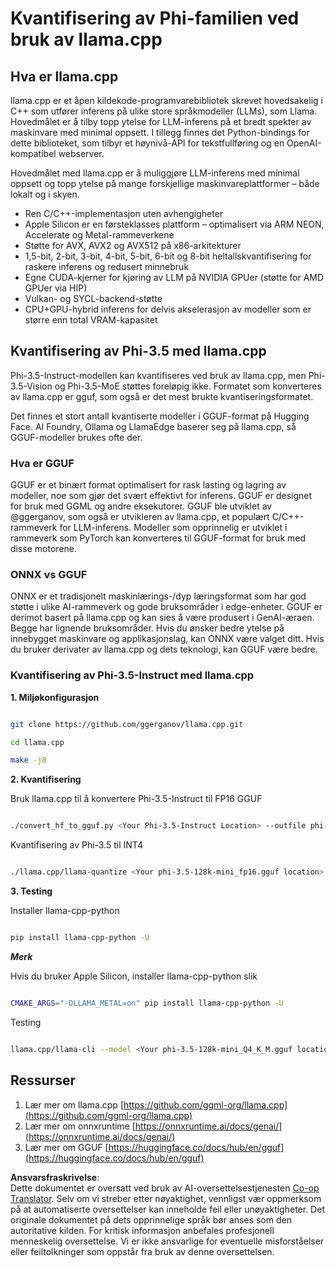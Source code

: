 <!--
CO_OP_TRANSLATOR_METADATA:
{
  "original_hash": "462bddc47427d8785f3c9fd817b346fe",
  "translation_date": "2025-05-09T14:12:28+00:00",
  "source_file": "md/01.Introduction/04/UsingLlamacppQuantifyingPhi.md",
  "language_code": "no"
}
-->
# **Kvantifisering av Phi-familien ved bruk av llama.cpp**

## **Hva er llama.cpp**

llama.cpp er et åpen kildekode-programvarebibliotek skrevet hovedsakelig i C++ som utfører inferens på ulike store språkmodeller (LLMs), som Llama. Hovedmålet er å tilby topp ytelse for LLM-inferens på et bredt spekter av maskinvare med minimal oppsett. I tillegg finnes det Python-bindings for dette biblioteket, som tilbyr et høynivå-API for tekstfullføring og en OpenAI-kompatibel webserver.

Hovedmålet med llama.cpp er å muliggjøre LLM-inferens med minimal oppsett og topp ytelse på mange forskjellige maskinvareplattformer – både lokalt og i skyen.

- Ren C/C++-implementasjon uten avhengigheter
- Apple Silicon er en førsteklasses plattform – optimalisert via ARM NEON, Accelerate og Metal-rammeverkene
- Støtte for AVX, AVX2 og AVX512 på x86-arkitekturer
- 1,5-bit, 2-bit, 3-bit, 4-bit, 5-bit, 6-bit og 8-bit heltallskvantifisering for raskere inferens og redusert minnebruk
- Egne CUDA-kjerner for kjøring av LLM på NVIDIA GPUer (støtte for AMD GPUer via HIP)
- Vulkan- og SYCL-backend-støtte
- CPU+GPU-hybrid inferens for delvis akselerasjon av modeller som er større enn total VRAM-kapasitet

## **Kvantifisering av Phi-3.5 med llama.cpp**

Phi-3.5-Instruct-modellen kan kvantifiseres ved bruk av llama.cpp, men Phi-3.5-Vision og Phi-3.5-MoE støttes foreløpig ikke. Formatet som konverteres av llama.cpp er gguf, som også er det mest brukte kvantiseringsformatet.

Det finnes et stort antall kvantiserte modeller i GGUF-format på Hugging Face. AI Foundry, Ollama og LlamaEdge baserer seg på llama.cpp, så GGUF-modeller brukes ofte der.

### **Hva er GGUF**

GGUF er et binært format optimalisert for rask lasting og lagring av modeller, noe som gjør det svært effektivt for inferens. GGUF er designet for bruk med GGML og andre eksekutorer. GGUF ble utviklet av @ggerganov, som også er utvikleren av llama.cpp, et populært C/C++-rammeverk for LLM-inferens. Modeller som opprinnelig er utviklet i rammeverk som PyTorch kan konverteres til GGUF-format for bruk med disse motorene.

### **ONNX vs GGUF**

ONNX er et tradisjonelt maskinlærings-/dyp læringsformat som har god støtte i ulike AI-rammeverk og gode bruksområder i edge-enheter. GGUF er derimot basert på llama.cpp og kan sies å være produsert i GenAI-æraen. Begge har lignende bruksområder. Hvis du ønsker bedre ytelse på innebygget maskinvare og applikasjonslag, kan ONNX være valget ditt. Hvis du bruker derivater av llama.cpp og dets teknologi, kan GGUF være bedre.

### **Kvantifisering av Phi-3.5-Instruct med llama.cpp**

**1. Miljøkonfigurasjon**


```bash

git clone https://github.com/ggerganov/llama.cpp.git

cd llama.cpp

make -j8

```


**2. Kvantifisering**

Bruk llama.cpp til å konvertere Phi-3.5-Instruct til FP16 GGUF


```bash

./convert_hf_to_gguf.py <Your Phi-3.5-Instruct Location> --outfile phi-3.5-128k-mini_fp16.gguf

```

Kvantifisering av Phi-3.5 til INT4


```bash

./llama.cpp/llama-quantize <Your phi-3.5-128k-mini_fp16.gguf location> ./gguf/phi-3.5-128k-mini_Q4_K_M.gguf Q4_K_M

```


**3. Testing**

Installer llama-cpp-python


```bash

pip install llama-cpp-python -U

```

***Merk***

Hvis du bruker Apple Silicon, installer llama-cpp-python slik


```bash

CMAKE_ARGS="-DLLAMA_METAL=on" pip install llama-cpp-python -U

```

Testing


```bash

llama.cpp/llama-cli --model <Your phi-3.5-128k-mini_Q4_K_M.gguf location> --prompt "<|user|>\nCan you introduce .NET<|end|>\n<|assistant|>\n"  --gpu-layers 10

```



## **Ressurser**

1. Lær mer om llama.cpp [https://github.com/ggml-org/llama.cpp](https://github.com/ggml-org/llama.cpp)
2. Lær mer om onnxruntime [https://onnxruntime.ai/docs/genai/](https://onnxruntime.ai/docs/genai/)
3. Lær mer om GGUF [https://huggingface.co/docs/hub/en/gguf](https://huggingface.co/docs/hub/en/gguf)

**Ansvarsfraskrivelse**:  
Dette dokumentet er oversatt ved bruk av AI-oversettelsestjenesten [Co-op Translator](https://github.com/Azure/co-op-translator). Selv om vi streber etter nøyaktighet, vennligst vær oppmerksom på at automatiserte oversettelser kan inneholde feil eller unøyaktigheter. Det originale dokumentet på dets opprinnelige språk bør anses som den autoritative kilden. For kritisk informasjon anbefales profesjonell menneskelig oversettelse. Vi er ikke ansvarlige for eventuelle misforståelser eller feiltolkninger som oppstår fra bruk av denne oversettelsen.